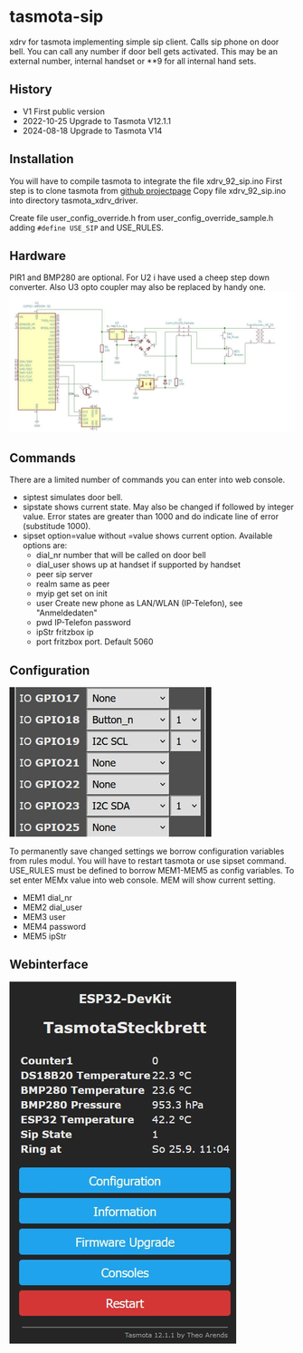 # tasmota-sip
xdrv for tasmota implementing simple sip client. Calls sip phone on door bell. You can call any number if door bell gets activated. 
This may be an external number, internal handset or \*\*9 for all internal hand sets.

## History
- V1 First public version
- 2022-10-25 Upgrade to Tasmota V12.1.1
- 2024-08-18 Upgrade to Tasmota V14

## Installation
You will have to compile tasmota to integrate the file xdrv_92_sip.ino
First step is to clone tasmota from [github projectpage](https://github.com/arendst/tasmota/)
Copy file xdrv_92_sip.ino into directory tasmota_xdrv_driver.

Create file user_config_override.h from user_config_override_sample.h adding ```#define USE_SIP``` and USE_RULES.

## Hardware
PIR1 and BMP280 are optional. For U2 i have used a cheep step down converter. Also U3 opto coupler may also be replaced by handy one.
![door bell interface](/images/klingel.jpg)

## Commands
There are a limited number of commands you can enter into web console.

- siptest	simulates door bell.
- sipstate	shows current state. May also be changed if followed by integer value. Error states are greater than 1000 and do indicate line of error (substitude 1000).
- sipset option=value	without =value shows current option. Available options are:
  - dial_nr	number that will be called on door bell
  - dial_user shows up at handset if supported by handset
  - peer 		sip server
  - realm 	same as peer
  - myip 		get set on init
  - user		Create new phone as LAN/WLAN (IP-Telefon), see "Anmeldedaten"
  - pwd 		IP-Telefon password
  - ipStr 	fritzbox ip
  - port 		fritzbox port. Default 5060

## Configuration
![IO configuration](/images/configuration.jpg)

To permanently save changed settings we borrow configuration variables from rules modul. You will have to restart tasmota or use sipset command.
USE_RULES must be defined to borrow MEM1-MEM5 as config variables. To set enter MEMx value into web console. MEM will show current setting.

- MEM1 dial_nr
- MEM2 dial_user
- MEM3 user
- MEM4 password
- MEM5 ipStr

## Webinterface
![web interface](/images/webif.jpg)


